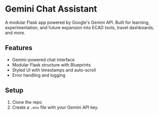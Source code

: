 # Gemini Chat Assistant

A modular Flask app powered by Google's Gemini API. Built for learning, experimentation, and future expansion into ECAD tools, travel dashboards, and more.

## Features

- Gemini-powered chat interface
- Modular Flask structure with Blueprints
- Styled UI with timestamps and auto-scroll
- Error handling and logging

## Setup

1. Clone the repo
2. Create a `.env` file with your Gemini API key.
